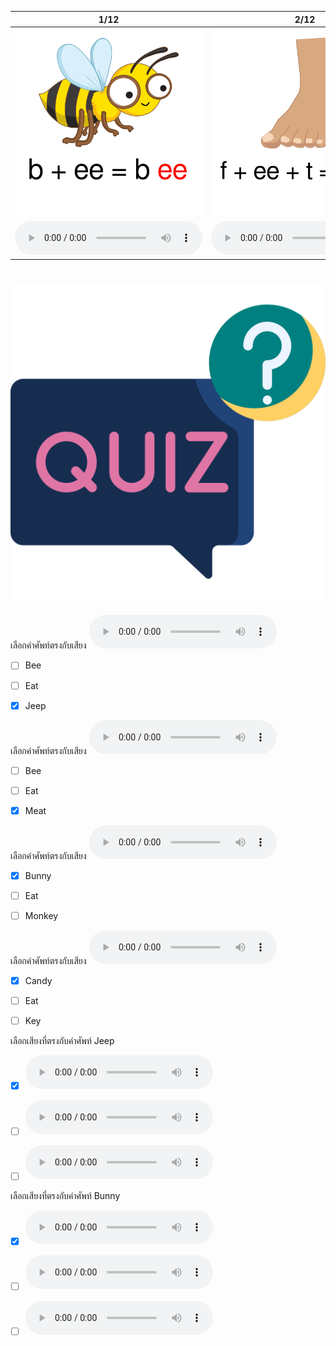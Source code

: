 <div class="carrousel">


|1/12|2/12|3/12|4/12|5/12|6/12|7/12|8/12|9/12|10/12|11/12|12/12|
| :----: | :----: | :----: | :----: | :----: | :----: | :----: | :----: | :----: | :----: | :----: | :----: |
|![](/media/img/ELongvowel__bee.svg)|![](/media/img/ELongvowel__feet.svg)|![](/media/img/ELongvowel__jeep.svg)|![](/media/img/ELongvowel__sea.svg)|![](/media/img/ELongvowel__eat.svg)|![](/media/img/ELongvowel__meat.svg)|![](/media/img/ELongvowel__candy.svg)|![](/media/img/ELongvowel__honey.svg)|![](/media/img/ELongvowel__key.svg)|![](/media/img/ELongvowel__monkey.svg)|![](/media/img/ELongvowel__bunny.svg)|![](/media/img/ELongvowel__happy.svg)|
|![](/media/audio/bee.mp3)|![](/media/audio/feet.mp3)|![](/media/audio/jeep.mp3)|![](/media/audio/sea.mp3)|![](/media/audio/eat.mp3)|![](/media/audio/meat.mp3)|![](/media/audio/candy.mp3)|![](/media/audio/honey.mp3)|![](/media/audio/key.mp3)|![](/media/audio/monkey.mp3)|![](/media/audio/bunny.mp3)|![](/media/audio/happy.mp3)|

</div>



# ![icon](/media/icons/quiz.svg) 


เลือกคำศัพท์ตรงกับเสียง ![](/media/audio/jeep.mp3) 
 - [ ] Bee
 - [ ] Eat
 - [x] Jeep


เลือกคำศัพท์ตรงกับเสียง ![](/media/audio/meat.mp3) 
 - [ ] Bee
 - [ ] Eat
 - [x] Meat


เลือกคำศัพท์ตรงกับเสียง ![](/media/audio/bunny.mp3) 
 - [x] Bunny
 - [ ] Eat
 - [ ] Monkey


เลือกคำศัพท์ตรงกับเสียง ![](/media/audio/candy.mp3) 
 - [x] Candy
 - [ ] Eat
 - [ ] Key


เลือกเสียงที่ตรงกับคำศัพท์ Jeep 
 - [x] ![](/media/audio/jeep.mp3)
 - [ ] ![](/media/audio/key.mp3)
 - [ ] ![](/media/audio/sea.mp3)


เลือกเสียงที่ตรงกับคำศัพท์ Bunny 
 - [x] ![](/media/audio/bunny.mp3)
 - [ ] ![](/media/audio/honey.mp3)
 - [ ] ![](/media/audio/monkey.mp3)

